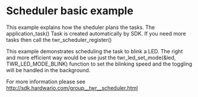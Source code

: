 #  Scheduler basic example

This example explains how the sheduler plans the tasks.
The application_task() Task is created automatically by SDK.
If you need more tasks then call the twr_scheduler_register()

This example demonstrates scheduling the task to blink a LED. The right and more
efficient way would be use just the twr_led_set_mode(&led, TWR_LED_MODE_BLINK) function
to set the blinking speed and the toggling will be handled in the background.

For more information please see http://sdk.hardwario.com/group__twr__scheduler.html
